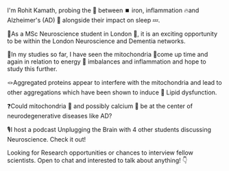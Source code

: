 I'm Rohit Kamath, probing the 🔗 between ⏹️ iron, inflammation 🔥and Alzheimer's (AD) 🧠 alongside their impact on sleep 💤.

🔴As a MSc Neuroscience student in London 🏢, it is an exciting opportunity to be within the London Neuroscience and Dementia networks.

🔖In my studies so far, I have seen the mitochondria 🦠come up time and again in relation to energy 🔋 imbalances and inflammation and hope to study this further. 

🪢Aggregated proteins appear to interfere with the mitochondria and lead to other aggregations which have been shown to induce 🫧 Lipid dysfunction.

❓Could mitochondria 🦠 and possibly calcium 🦷 be at the center of neurodegenerative diseases like AD?

🎙️I host a podcast Unplugging the Brain with 4 other students discussing Neuroscience. Check it out!

Looking for Research opportunities or chances to interview fellow scientists. Open to chat and interested to talk about anything! 👇
